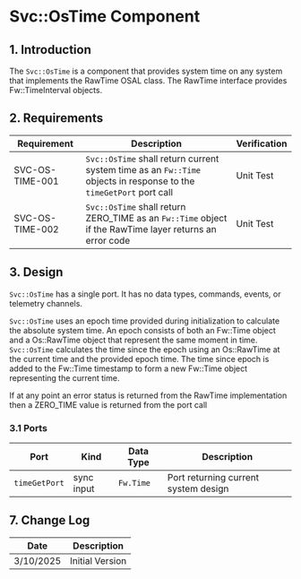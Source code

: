 # Svc::OsTime Component

## 1. Introduction

The `Svc::OsTime` is a component that provides system time on any system that implements the RawTime OSAL class. The RawTime interface provides Fw::TimeInterval objects.

## 2. Requirements

| Requirement     | Description                                                                                                        | Verification |
|-----------------|--------------------------------------------------------------------------------------------------------------------|--------------|
| SVC-OS-TIME-001 | `Svc::OsTime` shall return current system time as an `Fw::Time` objects in response to the `timeGetPort` port call | Unit Test    |
| SVC-OS-TIME-002 | `Svc::OsTime` shall return ZERO_TIME as an `Fw::Time` object if the RawTime layer returns an error code            | Unit Test    |

## 3. Design

`Svc::OsTime` has a single port. It has no data types, commands, events, or telemetry channels.

`Svc::OsTime` uses an epoch time provided during initialization to calculate the absolute system time. An epoch consists of both an Fw::Time object and a Os::RawTime object that represent the same moment in time. `Svc::OsTime` calculates the time since the epoch using an Os::RawTime at the current time and the provided epoch time. The time since epoch is added to the Fw::Time timestamp to form a new Fw::Time object representing the current time.

If at any point an error status is returned from the RawTime implementation then a ZERO_TIME value is returned from the port call

### 3.1 Ports

| Port          | Kind       | Data Type | Description                          |
|---------------|------------|-----------|--------------------------------------|
| `timeGetPort` | sync input | `Fw.Time` | Port returning current system design |

## 7. Change Log

Date | Description
---- | -----------
3/10/2025  | Initial Version

